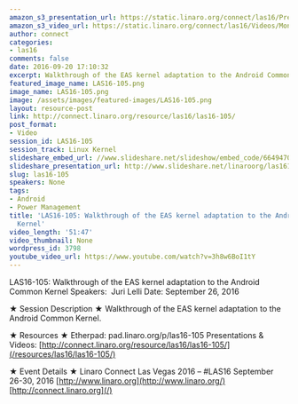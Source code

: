 ```yaml
---
amazon_s3_presentation_url: https://static.linaro.org/connect/las16/Presentations/Monday/LAS16-105%20-%20Walkthrough%20of%20the%20EAS%20kernel%20adaptation%20to%20the%20Android%20Common%20Kernel.pdf
amazon_s3_video_url: https://static.linaro.org/connect/las16/Videos/Monday/LAS16-105%20Walkthrough%20of%20the%20EAS%20kernel%20adaptation%20to%20the%20Android%20Common%20Kernel.mp4
author: connect
categories:
- las16
comments: false
date: 2016-09-20 17:10:32
excerpt: Walkthrough of the EAS kernel adaptation to the Android Common Kernel
featured_image_name: LAS16-105.png
image_name: LAS16-105.png
image: /assets/images/featured-images/LAS16-105.png
layout: resource-post
link: http://connect.linaro.org/resource/las16/las16-105/
post_format:
- Video
session_id: LAS16-105
session_track: Linux Kernel
slideshare_embed_url: //www.slideshare.net/slideshow/embed_code/66494708
slideshare_presentation_url: http://www.slideshare.net/linaroorg/las16105-walkthrough-of-the-eas-kernel-adaptation-to-the-android-common-kernel
slug: las16-105
speakers: None
tags:
- Android
- Power Management
title: 'LAS16-105: Walkthrough of the EAS kernel adaptation to the Android Common
  Kernel'
video_length: '51:47'
video_thumbnail: None
wordpress_id: 3798
youtube_video_url: https://www.youtube.com/watch?v=3h8w6BoI1tY
---
```


LAS16-105: Walkthrough of the EAS kernel adaptation to the Android Common Kernel
Speakers:  Juri Lelli
Date: September 26, 2016

★ Session Description ★
Walkthrough of the EAS kernel adaptation to the Android Common Kernel.

★ Resources ★
Etherpad: pad.linaro.org/p/las16-105
Presentations & Videos: [http://connect.linaro.org/resource/las16/las16-105/](/resources/las16/las16-105/)

★ Event Details ★
Linaro Connect Las Vegas 2016 – #LAS16
September 26-30, 2016
[http://www.linaro.org](http://www.linaro.org/)
[http://connect.linaro.org](/)